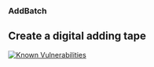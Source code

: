 ### AddBatch
## Create a digital adding tape

[![Known Vulnerabilities](https://snyk.io/test/github/isaelfeliciano/addbatch/131bd0378988386dc8b27991ca0f8f97eae29861/badge.svg)](https://snyk.io/test/github/isaelfeliciano/addbatch/131bd0378988386dc8b27991ca0f8f97eae29861)